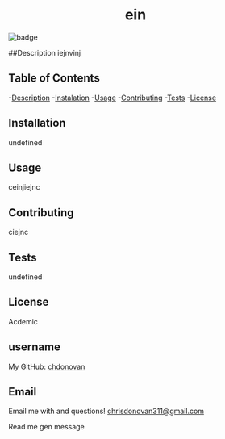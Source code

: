 
<h1 align="center"> ein</h1>

![badge](https://img.shields.io/badge/License-Acdemic-brightgreen.svg)<br />

##Description
iejnvinj

## Table of Contents
-[Description](#description)
-[Instalation](#instalation)
-[Usage](#usage)
-[Contributing](#contribution)
-[Tests](#tests)
-[License](#license)

## Installation
undefined

## Usage
ceinjiejnc

## Contributing
ciejnc

## Tests
undefined

## License
Acdemic

## username
My GitHub: [chdonovan](https://github.com/chdonovan)<br />

## Email
Email me with and questions! chrisdonovan311@gmail.com

Read me gen message
    